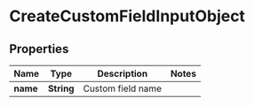 
# CreateCustomFieldInputObject

## Properties
Name | Type | Description | Notes
------------ | ------------- | ------------- | -------------
**name** | **String** | Custom field name | 



